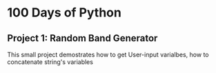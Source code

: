 # 100 Days of Python
## Project 1: Random Band Generator

This small project demostrates how to get User-input varialbes, how to concatenate string's variables
